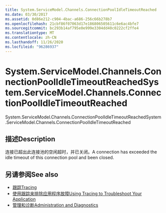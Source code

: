 ```yaml
---
title: System.ServiceModel.Channels.ConnectionPoolIdleTimeoutReached
ms.date: 03/30/2017
ms.assetid: 0d86e212-c904-4bac-a686-256c66b278b7
ms.openlocfilehash: 21cbf86f07063d17e186806505611c6e6ac4bfe7
ms.sourcegitcommit: bc293b14af795e0e999e3304dd40c0222cf2ffe4
ms.translationtype: MT
ms.contentlocale: zh-CN
ms.lasthandoff: 11/26/2020
ms.locfileid: "96286937"
---
```

# <a name="systemservicemodelchannelsconnectionpoolidletimeoutreached"></a><span data-ttu-id="670e7-102">System.ServiceModel.Channels.ConnectionPoolIdleTimeoutReached</span><span class="sxs-lookup"><span data-stu-id="670e7-102">System.ServiceModel.Channels.ConnectionPoolIdleTimeoutReached</span></span>

<span data-ttu-id="670e7-103">System.ServiceModel.Channels.ConnectionPoolIdleTimeoutReached</span><span class="sxs-lookup"><span data-stu-id="670e7-103">System.ServiceModel.Channels.ConnectionPoolIdleTimeoutReached</span></span>  
  
## <a name="description"></a><span data-ttu-id="670e7-104">描述</span><span class="sxs-lookup"><span data-stu-id="670e7-104">Description</span></span>  

 <span data-ttu-id="670e7-105">连接已超出此连接池的空闲超时，并已关闭。</span><span class="sxs-lookup"><span data-stu-id="670e7-105">A connection has exceeded the idle timeout of this connection pool and been closed.</span></span>  
  
## <a name="see-also"></a><span data-ttu-id="670e7-106">另请参阅</span><span class="sxs-lookup"><span data-stu-id="670e7-106">See also</span></span>

- [<span data-ttu-id="670e7-107">跟踪</span><span class="sxs-lookup"><span data-stu-id="670e7-107">Tracing</span></span>](index.md)
- [<span data-ttu-id="670e7-108">使用跟踪来排除应用程序故障</span><span class="sxs-lookup"><span data-stu-id="670e7-108">Using Tracing to Troubleshoot Your Application</span></span>](using-tracing-to-troubleshoot-your-application.md)
- [<span data-ttu-id="670e7-109">管理和诊断</span><span class="sxs-lookup"><span data-stu-id="670e7-109">Administration and Diagnostics</span></span>](../index.md)

